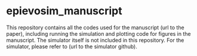 # epievosim_manuscript

This repository contains all the codes used for the manuscript (url to the paper), including running the simulation and plotting code for figures in the manuscript.
The simulator itself is not included in this repository. For the simulator, please refer to (url to the simulator github).


